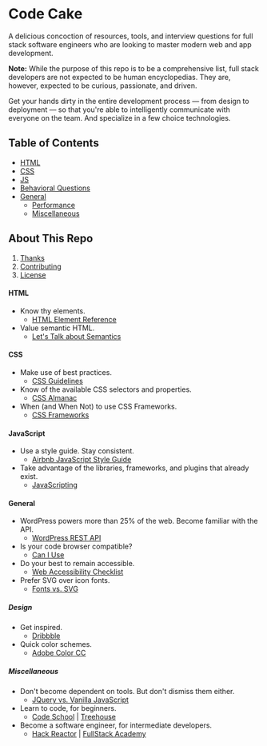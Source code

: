 # Code Cake

A delicious concoction of resources, tools, and interview questions for full
stack software engineers who are looking to master modern web and app
development.

**Note:** While the purpose of this repo is to be a comprehensive list, full
stack developers are not expected to be human encyclopedias. They are, however,
expected to be curious, passionate, and driven.

Get your hands dirty in the entire development process — from design to
deployment — so that you're able to intelligently communicate with everyone
on the team. And specialize in a few choice technologies.

## Table of Contents

  * [HTML](#html)
  * [CSS](#css)
  * [JS](#js)
  * [Behavioral Questions](#)
  * [General](#general)
    * [Performance](#)
    * [Miscellaneous](#miscellaneous)

## About This Repo

  1. [Thanks](https://github.com/jabacchetta/full-stack-prep/graphs/contributors)
  1. [Contributing](https://github.com/jabacchetta/full-stack-prep/blob/master/CONTRIBUTING.md)
  1. [License](https://github.com/jabacchetta/full-stack-prep/blob/master/LICENSE)

#### HTML

* Know thy elements.
  * [HTML Element Reference](https://developer.mozilla.org/en-US/docs/Web/HTML/Element)
* Value semantic HTML.
  * [Let's Talk about Semantics](http://html5doctor.com/lets-talk-about-semantics)

#### CSS

* Make use of best practices.
  * [CSS Guidelines](http://cssguidelin.es)
* Know of the available CSS selectors and properties.
  * [CSS Almanac](https://css-tricks.com/almanac)
* When (and When Not) to use CSS Frameworks.
  * [CSS Frameworks](https://hacks.mozilla.org/2016/04/you-might-not-need-a-css-framework)

#### JavaScript

* Use a style guide. Stay consistent.
  * [Airbnb JavaScript Style Guide](https://github.com/airbnb/javascript)
* Take advantage of the libraries, frameworks, and plugins that already exist.
  * [JavaScripting](https://www.javascripting.com)

#### General

* WordPress powers more than 25% of the web. Become familiar with the API.
  * [WordPress REST API](http://v2.wp-api.org)
* Is your code browser compatible?
  * [Can I Use](http://caniuse.com)
* Do your best to remain accessible.
  * [Web Accessibility Checklist](http://a11yproject.com/checklist.html)
* Prefer SVG over icon fonts.
  * [Fonts vs. SVG](https://www.sitepoint.com/icon-fonts-vs-svg-debate)

##### Design

* Get inspired.
  * [Dribbble](https://dribbble.com)
* Quick color schemes.
  * [Adobe Color CC](https://color.adobe.com/create/color-wheel)

##### Miscellaneous

* Don't become dependent on tools. But don't dismiss them either.
  * [JQuery vs. Vanilla JavaScript](https://toddmotto.com/is-it-time-to-drop-jquery-essentials-to-learning-javascript-from-a-jquery-background/#comment-1450615536)
* Learn to code, for beginners.
  * [Code School](https://www.codeschool.com) | [Treehouse](https://teamtreehouse.com)
* Become a software engineer, for intermediate developers.
  * [Hack Reactor](http://www.hackreactor.com) | [FullStack Academy](http://www.fullstackacademy.com)
